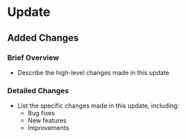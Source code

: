 # Update

## Added Changes
### Brief Overview
- Describe the high-level changes made in this update

### Detailed Changes
- List the specific changes made in this update, including:
  - Bug fixes
  - New features
  - Improvements
```
